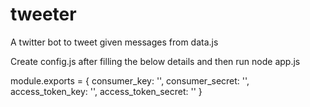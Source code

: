 # tweeter
A twitter bot to tweet given messages from data.js

Create config.js after filling the below details and then run node app.js

module.exports = {
  consumer_key: '',
  consumer_secret: '',
  access_token_key: '',
  access_token_secret: ''
}
